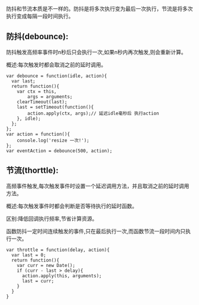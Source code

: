 防抖和节流本质是不一样的。防抖是将多次执行变为最后一次执行，节流是将多次执行变成每隔一段时间执行。

## 防抖(debounce):

防抖触发高频率事件时n秒后只会执行一次,如果n秒内再次触发,则会重新计算。

概述:每次触发时都会取消之前的延时调用。
```
var debounce = function(idle, action){ 
  var last; 
  return function(){ 
    var ctx = this, 
        args = arguments; 
    clearTimeout(last); 
    last = setTimeout(function(){ 
        action.apply(ctx, args);// 延迟idle毫秒后 执行action 
    }, idle); 
  }; 
}; 
var action = function(){ 
    console.log('resize 一次!'); 
}; 
var eventAction = debounce(500, action);
```

## 节流(thorttle):

高频事件触发,每次触发事件时设置一个延迟调用方法，并且取消之前的延时调用方法。

概述:每次触发事件时都会判断是否等待执行的延时函数。

区别:降低回调执行频率,节省计算资源。

函数防抖一定时间连续触发的事件,只在最后执行一次,而函数节流一段时间内只执行一次。
```
var throttle = function(delay, action){ 
  var last = 0;
  return function(){
    var curr = new Date();
    if (curr - last > delay){ 
      action.apply(this, arguments);
      last = curr; 
    }
  } 
} 

```
